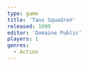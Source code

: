 ```yaml
---
type: game
title: 'Tanx Squadron'
released: 1999
editor: 'Domaine Public'
players: 1
genres:
  - Action
---
```

